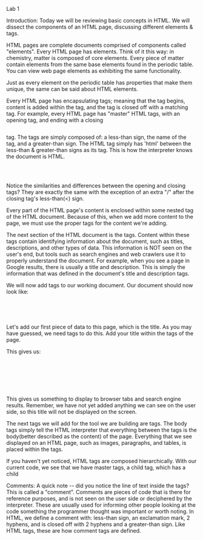 Lab 1

Introduction:
Today we will be reviewing basic concepts in HTML. We will dissect the components of an HTML page, discussing different elements & tags.

HTML pages are complete documents comprised of components called "elements". Every HTML page has elements. Think of it this way: in chemistry, matter is composed of core elements. Every piece of matter contain elements from the same base elements found in the periodic table. You can view web page elements as exhibiting the same functionality.

Just as every element on the periodic table has properties that make them unique, the same can be said about HTML elements. 

Every HTML page has encapsulating tags; meaning that the tag begins, content is added within the tag, and the tag is closed off with a matching tag. For example, every HTML page has "master" HTML tags, with an opening <html> tag, and ending with a closing <pre></html></pre> tag. The tags are simply composed of: a less-than sign, the name of the tag, and a greater-than sign. The HTML tag simply has 'html' between the less-than & greater-than signs as its tag. This is how the interpreter knows the document is HTML.
<pre>
<html>
</html>
</pre>

Notice the similarities and differences between the opening and closing tags? They are exactly the same with the exception of an extra "/" after the closing tag's less-than(<) sign.

Every part of the HTML page's content is enclosed within some nested tag of the HTML document. Because of this, when we add more content to the page, we must use the proper tags for the content we're adding. 

The next section of the HTML document is the <head></head> tags. Content within these tags contain identifying information about the document, such as titles, descriptions, and other types of data. This information is NOT seen on the user's end, but tools such as search engines and web crawlers use it to properly understand the document. For example, when you see a page in Google results, there is usually a title and description. This is simply the information that was defined in the document's title and description tags.

We will now add <head> tags to our working document. Our document should now look like:
<pre>
<html>
  <head></head>
</html>
</pre>

Let's add our first piece of data to this page, which is the title. As you may have guessed, we need <title></title> tags to do this. Add your title within the <head> tags of the page.

This gives us:
<pre>
<html>
  <head>
    <title>Mikos's Awesome Quizzer Tool</title>
  </head>
</html>
</pre>

This gives us something to display to browser tabs and search engine results. Remember, we have not yet added anything we can see on the user side, so this title will not be displayed on the screen.
  
The next tags we will add for the tool we are building are <body> tags. The body tags simply tell the HTML interpreter that everything between the <body></body> tags is the body(better described as the content) of the page. Everything that we see displayed on an HTML page, such as images, paragraphs, and tables, is placed within the <body> tags.
  
If you haven't yet noticed, HTML tags are composed hierarchically. With our current code, we see that we have master <html> tags, a child <head> tag, which has a child <title> tag of its own. That being said, <head> and <body> are siblings -- where do you think this means the <body> tags are placed? Because they are siblings, <head> and <body> tags are hierchically on the same level. However, the <head> tags are always defined before the <body> tags. Let's add our <body> tags to our code:
<code>
<html>
  <head>
    <title>Mikos's Awesome Quizzer Tool</title>
  </head>
  <body>
  </body>
</html>
</code>

Comments:
A quick note -- did you notice the line of text inside the <html> tags? This is called a "comment". Comments are pieces of code that is there for reference purposes, and is not seen on the user side or deciphered by the interpreter. These are usually used for informing other people looking at the code something the programmer thought was important or worth noting. In HTML, we define a comment with: less-than sign, an exclamation mark, 2 hyphens, and is closed off with 2 hyphens and a greater-than sign. Like HTML tags, these are how comment tags are defined.

